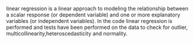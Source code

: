 linear regression is a linear approach to modeling the relationship between a scalar response (or dependent variable) and one or more explanatory variables (or independent variables). 
In the code linear regression is performed and tests have been performed on the data to check for outlier, multicollinearity,heteroscedasticity and normality.
